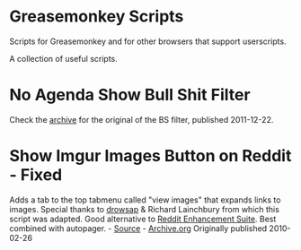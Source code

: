 # Greasemonkey Scripts
Scripts for Greasemonkey and for other browsers that support userscripts.

A collection of useful scripts.

# No Agenda Show Bull Shit Filter
Check the [archive](/archive) for the original of the BS filter, published 2011-12-22.

# Show Imgur Images Button on Reddit - Fixed
Adds a tab to the top tabmenu called "view images" that expands links to images. Special thanks to [drowsap](https://www.reddit.com/r/AskReddit/comments/9ydts/anybody_else_ready_for_another_redditor_picture/c0f0ltr) & Richard Lainchbury from which this script was adapted. Good alternative to [Reddit Enhancement Suite](http://redditenhancementsuite.com/). Best combined with autopager. - [Source](http://userscripts-mirror.org/scripts/show/67729) - [Archive.org](https://web.archive.org/web/20141019170728/http://userscripts-mirror.org/scripts/show/67729)
Originally published 2010-02-26
